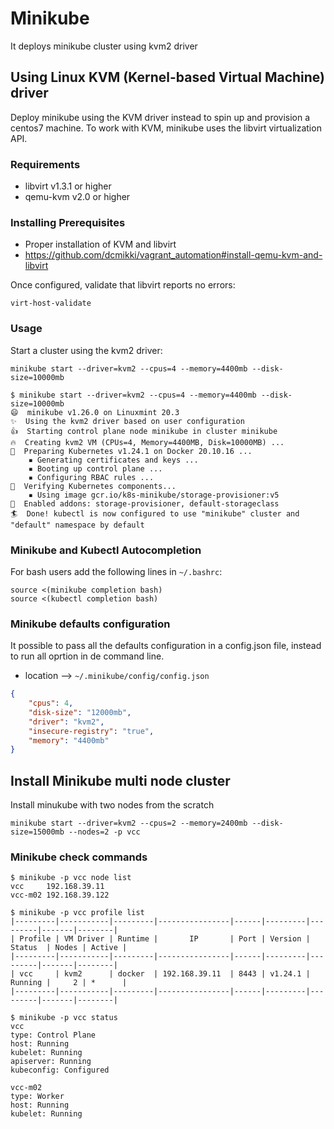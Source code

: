 # Minikube
It deploys minikube cluster using kvm2 driver

## Using Linux KVM (Kernel-based Virtual Machine) driver
Deploy minikube using the KVM driver instead to spin up and provision a centos7 machine. To work with KVM, minikube uses the libvirt virtualization API.

### Requirements
* libvirt v1.3.1 or higher
* qemu-kvm v2.0 or higher

### Installing Prerequisites
* Proper installation of KVM and libvirt
* https://github.com/dcmikki/vagrant_automation#install-qemu-kvm-and-libvirt


Once configured, validate that libvirt reports no errors:

`virt-host-validate`

### Usage
Start a cluster using the kvm2 driver:

```
minikube start --driver=kvm2 --cpus=4 --memory=4400mb --disk-size=10000mb
```

```Example
$ minikube start --driver=kvm2 --cpus=4 --memory=4400mb --disk-size=10000mb
😄  minikube v1.26.0 on Linuxmint 20.3
✨  Using the kvm2 driver based on user configuration
👍  Starting control plane node minikube in cluster minikube
🔥  Creating kvm2 VM (CPUs=4, Memory=4400MB, Disk=10000MB) ...
🐳  Preparing Kubernetes v1.24.1 on Docker 20.10.16 ...
    ▪ Generating certificates and keys ...
    ▪ Booting up control plane ...
    ▪ Configuring RBAC rules ...
🔎  Verifying Kubernetes components...
    ▪ Using image gcr.io/k8s-minikube/storage-provisioner:v5
🌟  Enabled addons: storage-provisioner, default-storageclass
🏄  Done! kubectl is now configured to use "minikube" cluster and "default" namespace by default

```

### Minikube and Kubectl Autocompletion
For bash users add the following lines in `~/.bashrc`:

```autocompletion
source <(minikube completion bash)
source <(kubectl completion bash)
```

### Minikube defaults configuration
It possible to pass all the defaults configuration in a config.json file, instead to run all oprtion in de command line.

* location --> `~/.minikube/config/config.json`

```config.json
{
    "cpus": 4,
    "disk-size": "12000mb",
    "driver": "kvm2",
    "insecure-registry": "true",
    "memory": "4400mb"
}
```

## Install Minikube multi node cluster

Install minukube with two nodes from the scratch
```
minikube start --driver=kvm2 --cpus=2 --memory=2400mb --disk-size=15000mb --nodes=2 -p vcc
```

### Minikube check commands

```
$ minikube -p vcc node list
vcc     192.168.39.11
vcc-m02 192.168.39.122                                                                  
```

```
$ minikube -p vcc profile list                                                  
|---------|-----------|---------|----------------|------|---------|---------|-------|--------|
| Profile | VM Driver | Runtime |       IP       | Port | Version | Status  | Nodes | Active |
|---------|-----------|---------|----------------|------|---------|---------|-------|--------|
| vcc     | kvm2      | docker  | 192.168.39.11  | 8443 | v1.24.1 | Running |     2 | *      |
|---------|-----------|---------|----------------|------|---------|---------|-------|--------|
```

```
$ minikube -p vcc status
vcc
type: Control Plane
host: Running
kubelet: Running
apiserver: Running
kubeconfig: Configured

vcc-m02
type: Worker
host: Running
kubelet: Running

```

